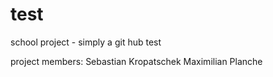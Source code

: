 # test

school project - simply a git hub test

project members:
Sebastian Kropatschek
Maximilian Planche